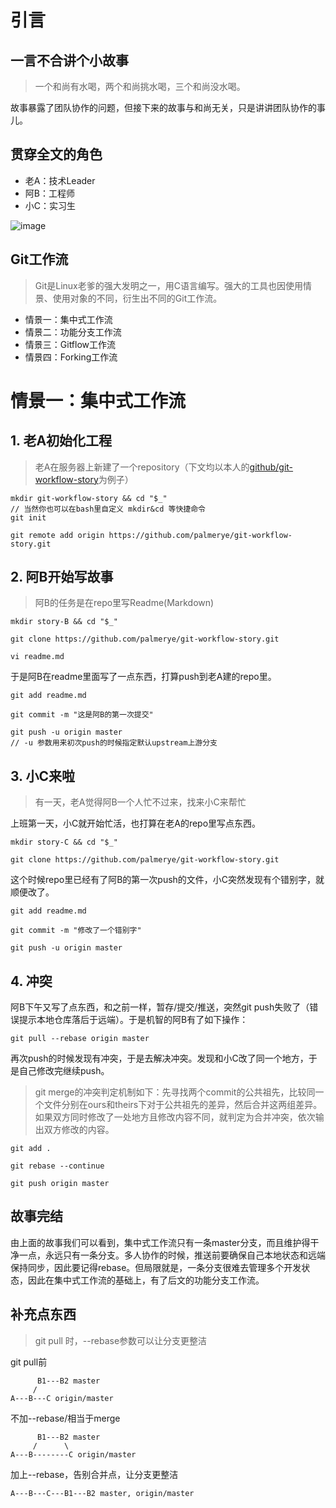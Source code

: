 # 引言

## 一言不合讲个小故事

> 一个和尚有水喝，两个和尚挑水喝，三个和尚没水喝。

故事暴露了团队协作的问题，但接下来的故事与和尚无关，只是讲讲团队协作的事儿。

## 贯穿全文的角色

- 老A：技术Leader
- 阿B：工程师
- 小C：实习生

![image](http://ohce3yxd6.bkt.clouddn.com/git/men.png)

## Git工作流

> Git是Linux老爹的强大发明之一，用C语言编写。强大的工具也因使用情景、使用对象的不同，衍生出不同的Git工作流。

- 情景一：集中式工作流
- 情景二：功能分支工作流
- 情景三：Gitflow工作流
- 情景四：Forking工作流

# 情景一：集中式工作流

## 1. 老A初始化工程

> 老A在服务器上新建了一个repository（下文均以本人的[github/git-workflow-story](https://github.com/palmerye/git-workflow-story)为例子）

```
mkdir git-workflow-story && cd "$_"
// 当然你也可以在bash里自定义 mkdir&cd 等快捷命令
git init

git remote add origin https://github.com/palmerye/git-workflow-story.git
```

## 2. 阿B开始写故事

> 阿B的任务是在repo里写Readme(Markdown)

```
mkdir story-B && cd "$_"

git clone https://github.com/palmerye/git-workflow-story.git

vi readme.md
```
于是阿B在readme里面写了一点东西，打算push到老A建的repo里。
```
git add readme.md

git commit -m "这是阿B的第一次提交"

git push -u origin master
// -u 参数用来初次push的时候指定默认upstream上游分支
```

## 3. 小C来啦

> 有一天，老A觉得阿B一个人忙不过来，找来小C来帮忙

上班第一天，小C就开始忙活，也打算在老A的repo里写点东西。


```
mkdir story-C && cd "$_"

git clone https://github.com/palmerye/git-workflow-story.git

```
这个时候repo里已经有了阿B的第一次push的文件，小C突然发现有个错别字，就顺便改了。

```
git add readme.md

git commit -m "修改了一个错别字"

git push -u origin master
```

## 4. 冲突

阿B下午又写了点东西，和之前一样，暂存/提交/推送，突然git push失败了（错误提示本地仓库落后于远端）。于是机智的阿B有了如下操作：

```
git pull --rebase origin master
```
再次push的时候发现有冲突，于是去解决冲突。发现和小C改了同一个地方，于是自己修改完继续push。

> git merge的冲突判定机制如下：先寻找两个commit的公共祖先，比较同一个文件分别在ours和theirs下对于公共祖先的差异，然后合并这两组差异。如果双方同时修改了一处地方且修改内容不同，就判定为合并冲突，依次输出双方修改的内容。

```
git add . 

git rebase --continue

git push origin master
```
## 故事完结

由上面的故事我们可以看到，集中式工作流只有一条master分支，而且维护得干净一点，永远只有一条分支。多人协作的时候，推送前要确保自己本地状态和远端保持同步，因此要记得rebase。但局限就是，一条分支很难去管理多个开发状态，因此在集中式工作流的基础上，有了后文的功能分支工作流。 

## 补充点东西

> git pull 时，--rebase参数可以让分支更整洁

git pull前
```
      B1---B2 master
     /
A---B---C origin/master
```
不加--rebase/相当于merge
```
      B1---B2 master
     /      \
A---B--------C origin/master
```
加上--rebase，告别合并点，让分支更整洁
```
A---B---C---B1---B2 master, origin/master
```


